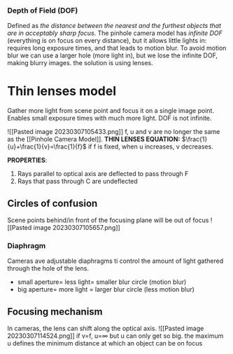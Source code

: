 ### Depth of Field (DOF)
Defined as _the distance between the nearest and the furthest objects that are in acceptably sharp focus_.
The pinhole camera model has _infinite DOF_ (everything is on focus on every distance), but it allows little lights in: requires long exposure times, and that leads to motion blur.
To avoid motion blur we can use a larger hole (more light in), but we lose the infinite DOF, making blurry images. the solution is using lenses.
# Thin lenses model
Gather more light from scene point and focus it on a single image point. Enables small exposure times with much more light. DOF is not infinite.

![[Pasted image 20230307105433.png]]
f, u and v are no longer the same as the [[Pinhole Camera Model]].
**THIN LENSES EQUATION:** $\frac{1}{u}+\frac{1}{v}=\frac{1}{f}$ 
if f is fixed, when u increases, v decreases.

**PROPERTIES**:
1. Rays parallel to optical axis are deflected to pass through F
2. Rays that pass through C are undeflected
## Circles of confusion
Scene points behind/in front of the focusing plane will be out of focus
![[Pasted image 20230307105657.png]]
### Diaphragm
Cameras ave adjustable diaphragms ti control the amount of light gathered through the hole of the lens.
- small aperture= less light= smaller blur circle (motion blur)
- big aperture= more light = larger blur circle (less motion blur)

## Focusing mechanism
In cameras, the lens can shift along the optical axis.
![[Pasted image 20230307114524.png]]
if v=f, u=$\infty$ but u can only get so big. the maximum u defines the minimum distance at which an object can be on focus  

